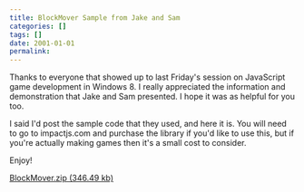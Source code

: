 ```yaml
---
title: BlockMover Sample from Jake and Sam
categories: []
tags: []
date: 2001-01-01
permalink: 
---
```


Thanks to everyone that showed up to last Friday's session on JavaScript game development in Windows 8\. I really appreciated the information and demonstration that Jake and Sam presented. I hope it was as helpful for you too.

I said I'd post the sample code that they used, and here it is. You will need to go to impactjs.com and purchase the library if you'd like to use this, but if you're actually making games then it's a small cost to consider.

Enjoy!

[BlockMover.zip (346.49 kb)](/bcms-media/Files/Download?id=42b07756-b933-4b9c-b725-a35300705a67)